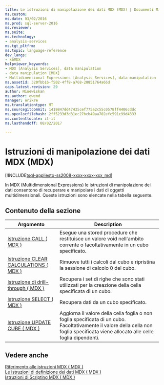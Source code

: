 ```yaml
---
title: Le istruzioni di manipolazione dei dati MDX (MDX) | Documenti Microsoft
ms.custom: 
ms.date: 03/02/2016
ms.prod: sql-server-2016
ms.reviewer: 
ms.suite: 
ms.technology:
- analysis-services
ms.tgt_pltfrm: 
ms.topic: language-reference
dev_langs:
- kbMDX
helpviewer_keywords:
- MDX [Analysis Services], data manipulation
- data manipulation [MDX]
- Multidimensional Expressions [Analysis Services], data manipulation
ms.assetid: 320fbb16-f502-4ff8-a768-20851764a66d
caps.latest.revision: 29
author: Minewiskan
ms.author: owend
manager: erikre
ms.translationtype: MT
ms.sourcegitcommit: 1419847dd47435cef775a2c55c0578ff4406cddc
ms.openlocfilehash: 2ff5233d3d31ec27bcb49aa702efc591c99d4333
ms.contentlocale: it-it
ms.lasthandoff: 08/02/2017

---
```

# <a name="mdx-data-manipulation-statements-mdx"></a>Istruzioni di manipolazione dei dati MDX (MDX)
[!INCLUDE[tsql-appliesto-ss2008-xxxx-xxxx-xxx_md](../includes/tsql-appliesto-ss2008-xxxx-xxxx-xxx-md.md)]

  In MDX (Multidimensional Expressions) le istruzioni di manipolazione dei dati consentono di recuperare e manipolare i dati di oggetti multidimensionali. Queste istruzioni sono elencate nella tabella seguente.  
  
## <a name="in-this-section"></a>Contenuto della sezione  
  
|Argomento|Description|  
|-----------|-----------------|  
|[Istruzione CALL &#40; MDX &#41;](../mdx/mdx-data-manipulation-call.md)|Esegue una stored procedure che restituisce un valore void nell'ambito corrente o facoltativamente in un cubo specificato.|  
|[Istruzione CLEAR CALCULATIONS &#40; MDX &#41;](../mdx/mdx-data-manipulation-clear-calculations.md)|Rimuove tutti i calcoli dal cubo e ripristina la sessione di calcolo 0 del cubo.|  
|[Istruzione di drill-through &#40; MDX &#41;](../mdx/mdx-data-manipulation-drillthrough.md)|Recupera i set di righe che sono stati utilizzati per la creazione della cella specificata di un cubo.|  
|[Istruzione SELECT &#40; MDX &#41;](../mdx/mdx-data-manipulation-select.md)|Recupera dati da un cubo specificato.|  
|[Istruzione UPDATE CUBE &#40; MDX &#41;](../mdx/mdx-data-manipulation-update-cube.md)|Aggiorna il valore della cella foglia o non foglia specificata di un cubo. Facoltativamente il valore della cella non foglia specificata viene allocato alle celle foglia dipendenti.|  
  
## <a name="see-also"></a>Vedere anche  
 [Riferimento alle istruzioni MDX &#40; MDX &#41;](../mdx/mdx-statement-reference-mdx.md)   
 [Le istruzioni di definizione dei dati MDX &#40; MDX &#41;](../mdx/mdx-data-definition-statements-mdx.md)   
 [Istruzioni di Scripting MDX &#40; MDX &#41;](../mdx/mdx-scripting-statements-mdx.md)  
  
  

